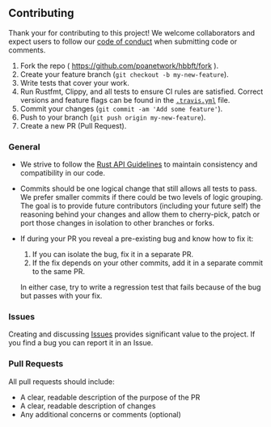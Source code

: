 ## Contributing

Thank your for contributing to this project! We welcome collaborators and expect users to follow our [code of conduct](CODE_OF_CONDUCT.md) when submitting code or comments.

1. Fork the repo ( https://github.com/poanetwork/hbbft/fork ).
2. Create your feature branch (`git checkout -b my-new-feature`).
3. Write tests that cover your work.
4. Run Rustfmt, Clippy, and all tests to ensure CI rules are satisfied. Correct versions and feature flags can be found in the [`.travis.yml`](https://github.com/poanetwork/hbbft/blob/master/.travis.yml) file.
5. Commit your changes (`git commit -am 'Add some feature'`).
6. Push to your branch (`git push origin my-new-feature`).
7. Create a new PR (Pull Request).

### General

* We strive to follow the [Rust API Guidelines](https://rust-lang-nursery.github.io/api-guidelines/about.html) to maintain consistency and compatibility in our code.     
* Commits should be one logical change that still allows all tests to pass.  We prefer smaller commits if there could be two levels of logic grouping.  The goal is to provide future contributors (including your future self) the reasoning behind your changes and allow them to cherry-pick, patch or port those changes in isolation to other branches or forks.
* If during your PR you reveal a pre-existing bug and know how to fix it:
  1. If you can isolate the bug, fix it in a separate PR.
  2. If the fix depends on your other commits, add it in a separate commit to the same PR.  

    In either case, try to write a regression test that fails because of the bug but passes with your fix.


### Issues
Creating and discussing [Issues](https://github.com/poanetwork/hbbft/issues) provides significant value to the project. If you find a bug you can report it in an Issue.     

### Pull Requests
All pull requests should include: 
* A clear, readable description of the purpose of the PR
* A clear, readable description of changes
* Any additional concerns or comments (optional)